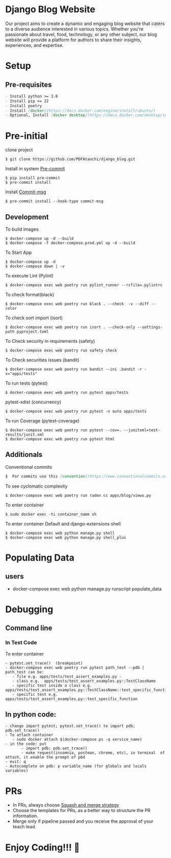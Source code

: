 # Django Blog Website

Our project aims to create a dynamic and engaging blog website that caters to a diverse audience interested in various topics. Whether you're passionate about travel, food, technology, or any other subject, our blog website will provide a platform for authors to share their insights, experiences, and expertise.

# Setup


## Pre-requisites
```markdown
- Install python >= 3.8
- Install pip >= 22
- Install poetry
- Install [docker](https://docs.docker.com/engine/install/ubuntu/)
- Optional, Install [docker desktop](https://docs.docker.com/desktop/install/linux-install/)
```

# Pre-initial
clone project
```console
$ git clone https://github.com/PDFAtauchi/django_blog.git
```

Install in system [Pre-commit](https://pre-commit.com/#3-install-the-git-hook-scripts)
```console
$ pip install pre-commit
$ pre-commit install
```

Install [Commit-msg](https://pre-commit.com/#pre-commit-for-commit-messages)

```console
$ pre-commit install --hook-type commit-msg
```

## Development

 To build images
```console
$ docker-compose up -d --build
$ docker-compose -f docker-compose.prod.yml up -d --build
```


To Start App
```console
$ docker-compose up -d
$ docker-compose down | -v
```

To execute Lint (Pylint)
```console
$ docker-compose exec web poetry run pylint_runner --rcfile=.pylintrc
```

To check format(black)
```console
$ docker-compose exec web poetry run black . --check  -v --diff --color
```

To check sort import (isort)
```console
$ docker-compose exec web poetry run isort . --check-only --settings-path pyproject.toml
```

To Check security in requirements (safety)
```console
$ docker-compose exec web poetry run safety check
```

To Check securities issues (bandit)
```console
$ docker-compose exec web poetry run bandit --ini .bandit -r -x="apps/tests"
```

To run tests (pytest)
```console
$ docker-compose exec web poetry run pytest apps/tests
```

pytest-xdist (concurrency)
```console
$ docker-compose exec web poetry run pytest -n auto apps/tests
```

To run Coverage (pytest-coverage)
```console
$ docker-compose exec web poetry run pytest --cov=. --junitxml=test-results/junit.xml
$ docker-compose exec web poetry run pytest html
```

## Additionals
Conventional commits
```markdown
$  For commits use this [convention](https://www.conventionalcommits.org/en/v1.0.0/)
```

To see cyclomatic complexity
 ```console
$ docker-compose exec web poetry run radon cc apps/blog/views.py
```

To enter container
 ```console
$ sudo docker exec -ti container_name sh
```

To enter container
Default and django-extensions shell
 ```console
$ docker-compose exec web python manage.py shell
$ docker-compose exec web python manage.py shell_plus
```
# Populating Data

## users
- docker-compose exec web python manage.py runscript populate_data


# Debugging
## Command line

### In Test Code
To enter container
 ```console
- pytest.set_trace()  (breakpoint)
- docker-compose exec web poetry run pytest path_test --pdb | path_test can be:
    - file e.g. apps/tests/test_assert_examples.py -
    - class e.g.  apps/tests/test_assert_examples.py::TestClassName
    - specific test inside a class e.g. apps/tests/test_assert_examples.py::TestClassName::test_specific_function
    - specific test e.g. apps/tests/test_assert_examples.py::test_specific_function
```

## In python code:
 ```console
- change import pytest; pytest.set_trace() to import pdb; pdb.set_trace()
- To attach container
    - sudo docker attach $(docker-compose ps -q service_name)
- in the code: put
        - import pdb; pdb.set_trace()
        - make request(insomnia, postman, chrome, etc), in terminal  of attach, it enable the prompt of pbd
- exit: q
- Autocomplete on pdb: p variable_name (for globals and locals variables)
```

# PRs

- In PRs, always choose
[Squash and merge strategy](https://docs.github.com/en/pull-requests/collaborating-with-pull-requests/incorporating-changes-from-a-pull-request/about-pull-request-merges)
- Choose the templates for PRs, as a better way to structure the PR information.
- Merge only if pipeline passed and you receive the approval of your teach lead.


# Enjoy Coding!!! :rocket:
